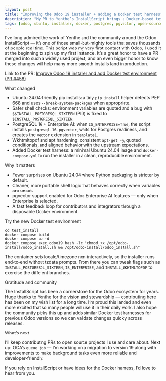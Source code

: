 ```yaml
---
layout: post
title: "Improving the Odoo 19 installer + adding a Docker test harness"
description: "My PR to Yenthe’s InstallScript brings a Docker-based test env, Ubuntu 24.04‑friendly pip installs, safer shell checks, and optional pgvector for Odoo Enterprise — honored to contribute to a community staple."
tags: [odoo, ubuntu, installer, docker, postgres, pgvector, open-source, community]
---
```


I’ve long admired the work of Yenthe and the community around the Odoo InstallScript — it’s one of those small-but-mighty tools that saves thousands of people real time. This script was my very first contact with Odoo; I used it at the beginning to spin up my first instance. It’s a great honor to have a PR merged into such a widely used project, and an even bigger honor to know these changes will help many more smooth installs land in production.

Link to the PR: [Improve Odoo 19 installer and add Docker test environment (PR #458)](https://github.com/Yenthe666/InstallScript/pull/458)

What changed

- Ubuntu 24.04‑friendly pip installs: a tiny `pip_install` helper detects PEP 668 and uses `--break-system-packages` when appropriate.
- Safer shell checks: environment variables are quoted and a bug with `$$INSTALL_POSTGRESQL_SIXTEEN` (PID) is fixed to `$INSTALL_POSTGRESQL_SIXTEEN`.
- PostgreSQL 16 + Enterprise AI: when `IS_ENTERPRISE=True`, the script installs `postgresql-16-pgvector`, waits for Postgres readiness, and creates the `vector` extension in `template1`.
- Wkhtmltopdf and apt hardening: consistent `apt-get -y`, quoted conditionals, and aligned behavior with the upstream expectations.
- Added Docker test harness: a minimal Ubuntu 24.04 image and `docker-compose.yml` to run the installer in a clean, reproducible environment.

Why it matters

- Fewer surprises on Ubuntu 24.04 where Python packaging is stricter by default.
- Cleaner, more portable shell logic that behaves correctly when variables are unset.
- pgvector support enabled for Odoo Enterprise AI features — only when Enterprise is selected.
- A fast feedback loop for contributors and integrators through a disposable Docker environment.

Try the new Docker test environment

```
cd test_install
docker compose build
docker compose up -d
docker compose exec odoo19 bash -lc "chmod +x /opt/odoo-install/odoo_install.sh && /opt/odoo-install/odoo_install.sh"
```

The container sets locale/timezone non‑interactively, so the installer runs end‑to‑end without tzdata prompts. From there you can tweak flags such as `INSTALL_POSTGRESQL_SIXTEEN`, `IS_ENTERPRISE`, and `INSTALL_WKHTMLTOPDF` to exercise the different branches.

Gratitude and community

The InstallScript has been a cornerstone for the Odoo ecosystem for years. Huge thanks to Yenthe for the vision and stewardship — contributing here has been on my wish list for a long time. I’m proud this landed and even more excited that so many people will use it in their daily work. I also hope the community picks this up and adds similar Docker test harnesses for previous Odoo versions so we can validate changes quickly across releases.

What’s next

I’ll keep contributing PRs to open source projects I use and care about. Next up: OCA’s `queue_job` — I’m working on a migration to version 19 along with improvements to make background tasks even more reliable and developer‑friendly.

If you rely on InstallScript or have ideas for the Docker harness, I’d love to hear from you.
